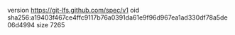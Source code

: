version https://git-lfs.github.com/spec/v1
oid sha256:a19403f467ce4ffc9117b76a0391da61e9f96d967ea1ad330df78a5de06d4994
size 7265

